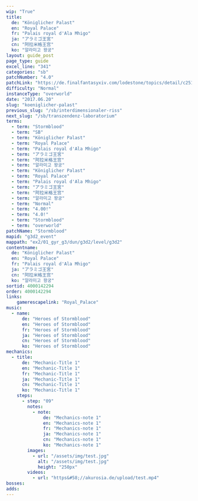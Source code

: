 ```yaml
---
wip: "True"
title:
  de: "Königlicher Palast"
  en: "Royal Palace"
  fr: "Palais royal d'Ala Mhigo"
  ja: "アラミゴ王宮"
  cn: "阿拉米格王宫"
  ko: "알라미고 왕궁"
layout: guide_post
page_type: guide
excel_line: "341"
categories: "sb"
patchNumber: "4.0"
patchLink: "https://de.finalfantasyxiv.com/lodestone/topics/detail/c2519c232d02fc2394c3830faa364611cd4e610c"
difficulty: "Normal"
instanceType: "overworld"
date: "2017.06.20"
slug: "koeniglicher-palast"
previous_slug: "/sb/interdimensionaler-riss"
next_slug: "/sb/transzendenz-laboratorium"
terms:
  - term: "Stormblood"
  - term: "SB"
  - term: "Königlicher Palast"
  - term: "Royal Palace"
  - term: "Palais royal d'Ala Mhigo"
  - term: "アラミゴ王宮"
  - term: "阿拉米格王宫"
  - term: "알라미고 왕궁"
  - term: "Königlicher Palast"
  - term: "Royal Palace"
  - term: "Palais royal d'Ala Mhigo"
  - term: "アラミゴ王宮"
  - term: "阿拉米格王宫"
  - term: "알라미고 왕궁"
  - term: "Normal"
  - term: "4.00!"
  - term: "4.0!"
  - term: "Stormblood"
  - term: "overworld"
patchName: "Stormblood"
mapid: "g3d2_event"
mappath: "ex2/01_gyr_g3/dun/g3d2/level/g3d2"
contentname:
  de: "Königlicher Palast"
  en: "Royal Palace"
  fr: "Palais royal d'Ala Mhigo"
  ja: "アラミゴ王宮"
  cn: "阿拉米格王宫"
  ko: "알라미고 왕궁"
sortid: 4000142294
order: 4000142294
links:
    gamerescapelink: "Royal_Palace"
music:
  - name:
      de: "Heroes of Stormblood"
      en: "Heroes of Stormblood"
      fr: "Heroes of Stormblood"
      ja: "Heroes of Stormblood"
      cn: "Heroes of Stormblood"
      ko: "Heroes of Stormblood"
mechanics:
  - title:
      de: "Mechanic-Title 1"
      en: "Mechanic-Title 1"
      fr: "Mechanic-Title 1"
      ja: "Mechanic-Title 1"
      cn: "Mechanic-Title 1"
      ko: "Mechanic-Title 1"
    steps:
      - step: "09"
        notes:
          - note:
              de: "Mechanics-note 1"
              en: "Mechanics-note 1"
              fr: "Mechanics-note 1"
              ja: "Mechanics-note 1"
              cn: "Mechanics-note 1"
              ko: "Mechanics-note 1"
        images:
          - url: "/assets/img/test.jpg"
            alt: "/assets/img/test.jpg"
            height: "250px"
        videos:
          - url: "https&#58;//akurosia.de/upload/test.mp4"
bosses:
adds:
---
```

